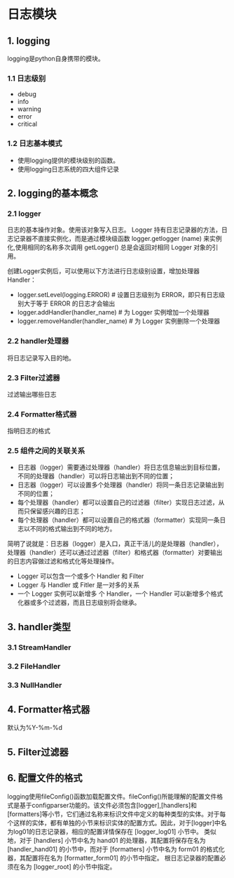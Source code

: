 # 日志模块
## 1. logging
logging是python自身携带的模块。
### 1.1 日志级别
+ debug
+ info
+ warning
+ error
+ critical

### 1.2 日志基本模式
+ 使用logging提供的模块级别的函数。
+ 使用logging日志系统的四大组件记录
## 2. logging的基本概念
### 2.1 logger
日志的基本操作对象。使用该对象写入日志。
Logger 持有日志记录器的方法，日志记录器不直接实例化，而是通过模块级函数 logger.getlogger (name) 来实例化,使用相同的名称多次调用 getLogger() 总是会返回对相同 Logger 对象的引用。

创建Logger实例后，可以使用以下方法进行日志级别设置，增加处理器 Handler：

+ logger.setLevel(logging.ERROR) # 设置日志级别为 ERROR，即只有日志级别大于等于 ERROR 的日志才会输出
+ logger.addHandler(handler_name) # 为 Logger 实例增加一个处理器
+ logger.removeHandler(handler_name) # 为 Logger 实例删除一个处理器
### 2.2 handler处理器
将日志记录写入目的地。
### 2.3 Filter过滤器
过滤输出哪些日志
### 2.4 Formatter格式器
指明日志的格式

### 2.5 组件之间的关联关系

+ 日志器（logger）需要通过处理器（handler）将日志信息输出到目标位置，不同的处理器（handler）可以将日志输出到不同的位置；
+ 日志器（logger）可以设置多个处理器（handler）将同一条日志记录输出到不同的位置；
+ 每个处理器（handler）都可以设置自己的过滤器（filter）实现日志过滤，从而只保留感兴趣的日志；
+ 每个处理器（handler）都可以设置自己的格式器（formatter）实现同一条日志以不同的格式输出到不同的地方。  

简明了说就是：日志器（logger）是入口，真正干活儿的是处理器（handler），处理器（handler）还可以通过过滤器（filter）和格式器（formatter）对要输出的日志内容做过滤和格式化等处理操作。

+ Logger 可以包含一个或多个 Handler 和 Filter
+ Logger 与 Handler 或 Fitler 是一对多的关系
+ 一个 Logger 实例可以新增多 个 Handler，一个 Handler 可以新增多个格式化器或多个过滤器，而且日志级别将会继承。

## 3. handler类型
### 3.1 StreamHandler

### 3.2 FileHandler

### 3.3 NullHandler

## 4. Formatter格式器
默认为%Y-%m-%d

## 5. Filter过滤器

## 6. 配置文件的格式

logging使用fileConfig()函数加载配置文件。fileConfig()所能理解的配置文件格式是基于configparser功能的。该文件必须包含[logger],[handlers]和[formatters]等小节，它们通过名称来标识文件中定义的每种类型的实体。对于每个这样的实体，都有单独的小节来标识实体的配置方式。因此，对于[logger]中名为log01的日志记录器，相应的配置详情保存在 [logger_log01] 小节中。 类似地，对于 [handlers] 小节中名为 hand01 的处理器，其配置将保存在名为 [handler_hand01] 的小节中，而对于 [formatters] 小节中名为 form01 的格式化器，其配置将在名为 [formatter_form01] 的小节中指定。 根日志记录器的配置必须在名为 [logger_root] 的小节中指定。
